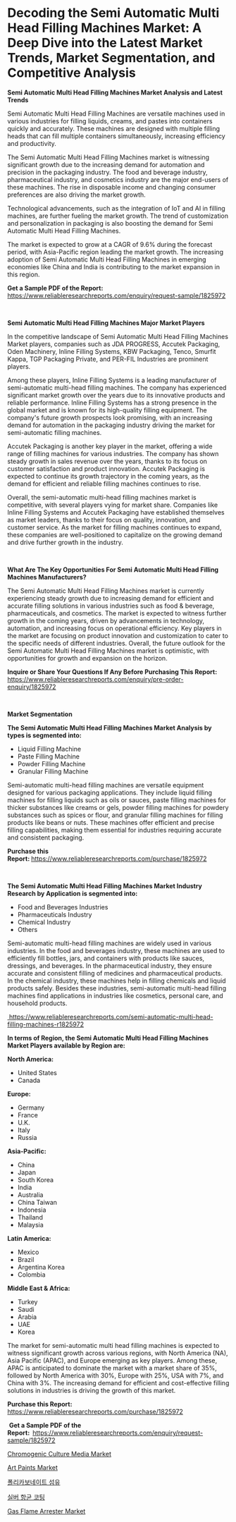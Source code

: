 <p><h1>Decoding the Semi Automatic Multi Head Filling Machines Market: A Deep Dive into the Latest Market Trends, Market Segmentation, and Competitive Analysis</h1></p><p><strong>Semi Automatic Multi Head Filling Machines Market Analysis and Latest Trends</strong></p>
<p><p>Semi Automatic Multi Head Filling Machines are versatile machines used in various industries for filling liquids, creams, and pastes into containers quickly and accurately. These machines are designed with multiple filling heads that can fill multiple containers simultaneously, increasing efficiency and productivity.</p><p>The Semi Automatic Multi Head Filling Machines market is witnessing significant growth due to the increasing demand for automation and precision in the packaging industry. The food and beverage industry, pharmaceutical industry, and cosmetics industry are the major end-users of these machines. The rise in disposable income and changing consumer preferences are also driving the market growth. </p><p>Technological advancements, such as the integration of IoT and AI in filling machines, are further fueling the market growth. The trend of customization and personalization in packaging is also boosting the demand for Semi Automatic Multi Head Filling Machines.</p><p>The market is expected to grow at a CAGR of 9.6% during the forecast period, with Asia-Pacific region leading the market growth. The increasing adoption of Semi Automatic Multi Head Filling Machines in emerging economies like China and India is contributing to the market expansion in this region.</p></p>
<p><strong>Get a Sample PDF of the Report:&nbsp;</strong> <a href="https://www.reliableresearchreports.com/enquiry/request-sample/1825972">https://www.reliableresearchreports.com/enquiry/request-sample/1825972</a></p>
<p>&nbsp;</p>
<p><strong>Semi Automatic Multi Head Filling Machines Major Market Players</strong></p>
<p><p>In the competitive landscape of Semi Automatic Multi Head Filling Machines Market players, companies such as JDA PROGRESS, Accutek Packaging, Oden Machinery, Inline Filling Systems, KBW Packaging, Tenco, Smurfit Kappa, TGP Packaging Private, and PER-FIL Industries are prominent players. </p><p>Among these players, Inline Filling Systems is a leading manufacturer of semi-automatic multi-head filling machines. The company has experienced significant market growth over the years due to its innovative products and reliable performance. Inline Filling Systems has a strong presence in the global market and is known for its high-quality filling equipment. The company's future growth prospects look promising, with an increasing demand for automation in the packaging industry driving the market for semi-automatic filling machines.</p><p>Accutek Packaging is another key player in the market, offering a wide range of filling machines for various industries. The company has shown steady growth in sales revenue over the years, thanks to its focus on customer satisfaction and product innovation. Accutek Packaging is expected to continue its growth trajectory in the coming years, as the demand for efficient and reliable filling machines continues to rise.</p><p>Overall, the semi-automatic multi-head filling machines market is competitive, with several players vying for market share. Companies like Inline Filling Systems and Accutek Packaging have established themselves as market leaders, thanks to their focus on quality, innovation, and customer service. As the market for filling machines continues to expand, these companies are well-positioned to capitalize on the growing demand and drive further growth in the industry.</p></p>
<p>&nbsp;</p>
<p><strong>What Are The Key Opportunities For Semi Automatic Multi Head Filling Machines Manufacturers?</strong></p>
<p><p>The Semi Automatic Multi Head Filling Machines market is currently experiencing steady growth due to increasing demand for efficient and accurate filling solutions in various industries such as food & beverage, pharmaceuticals, and cosmetics. The market is expected to witness further growth in the coming years, driven by advancements in technology, automation, and increasing focus on operational efficiency. Key players in the market are focusing on product innovation and customization to cater to the specific needs of different industries. Overall, the future outlook for the Semi Automatic Multi Head Filling Machines market is optimistic, with opportunities for growth and expansion on the horizon.</p></p>
<p><strong>Inquire or Share Your Questions If Any Before Purchasing This Report:</strong> <a href="https://www.reliableresearchreports.com/enquiry/pre-order-enquiry/1825972">https://www.reliableresearchreports.com/enquiry/pre-order-enquiry/1825972</a></p>
<p>&nbsp;</p>
<p><strong>Market Segmentation</strong></p>
<p><strong>The Semi Automatic Multi Head Filling Machines Market Analysis by types is segmented into:</strong></p>
<p><ul><li>Liquid Filling Machine</li><li>Paste Filling Machine</li><li>Powder Filling Machine</li><li>Granular Filling Machine</li></ul></p>
<p><p>Semi-automatic multi-head filling machines are versatile equipment designed for various packaging applications. They include liquid filling machines for filling liquids such as oils or sauces, paste filling machines for thicker substances like creams or gels, powder filling machines for powdery substances such as spices or flour, and granular filling machines for filling products like beans or nuts. These machines offer efficient and precise filling capabilities, making them essential for industries requiring accurate and consistent packaging.</p></p>
<p><strong>Purchase this Report:&nbsp;</strong><a href="https://www.reliableresearchreports.com/purchase/1825972">https://www.reliableresearchreports.com/purchase/1825972</a></p>
<p>&nbsp;</p>
<p><strong>The Semi Automatic Multi Head Filling Machines Market Industry Research by Application is segmented into:</strong></p>
<p><ul><li>Food and Beverages Industries</li><li>Pharmaceuticals Industry</li><li>Chemical Industry</li><li>Others</li></ul></p>
<p><p>Semi-automatic multi-head filling machines are widely used in various industries. In the food and beverages industry, these machines are used to efficiently fill bottles, jars, and containers with products like sauces, dressings, and beverages. In the pharmaceutical industry, they ensure accurate and consistent filling of medicines and pharmaceutical products. In the chemical industry, these machines help in filling chemicals and liquid products safely. Besides these industries, semi-automatic multi-head filling machines find applications in industries like cosmetics, personal care, and household products.</p></p>
<p><a href="https://www.reliableresearchreports.com/semi-automatic-multi-head-filling-machines-r1825972">&nbsp;https://www.reliableresearchreports.com/semi-automatic-multi-head-filling-machines-r1825972</a></p>
<p><strong>In terms of Region, the Semi Automatic Multi Head Filling Machines Market Players available by Region are:</strong></p>
<p>
    <p> <strong> North America: </strong>
        <ul>
            <li>United States</li>
            <li>Canada</li>
        </ul>
        </p> 
    <p> <strong> Europe: </strong>
        <ul>
            <li>Germany</li>
            <li>France</li>
            <li>U.K.</li>
            <li>Italy</li>
            <li>Russia</li>
        </ul>
        </p> 
    <p> <strong> Asia-Pacific: </strong>
        <ul>
            <li>China</li>
            <li>Japan</li>
            <li>South Korea</li>
            <li>India</li>
            <li>Australia</li>
            <li>China Taiwan</li>
            <li>Indonesia</li>
            <li>Thailand</li>
            <li>Malaysia</li>
        </ul>
        </p> 
    <p> <strong> Latin America: </strong>
        <ul>
            <li>Mexico</li>
            <li>Brazil</li>
            <li>Argentina Korea</li>
            <li>Colombia</li>
        </ul>
        </p> 
    <p> <strong> Middle East & Africa: </strong>
        <ul>
            <li>Turkey</li>
            <li>Saudi</li>
            <li>Arabia</li>
            <li>UAE</li>
            <li>Korea</li>
        </ul>
    </p>
    </p>
<p><p>The market for semi-automatic multi head filling machines is expected to witness significant growth across various regions, with North America (NA), Asia Pacific (APAC), and Europe emerging as key players. Among these, APAC is anticipated to dominate the market with a market share of 35%, followed by North America with 30%, Europe with 25%, USA with 7%, and China with 3%. The increasing demand for efficient and cost-effective filling solutions in industries is driving the growth of this market.</p></p>
<p><strong>Purchase this Report: </strong><a href="https://www.reliableresearchreports.com/purchase/1825972">https://www.reliableresearchreports.com/purchase/1825972</a></p>
<p>&nbsp;<strong>Get a Sample PDF of the Report:&nbsp;&nbsp;</strong><a href="https://www.reliableresearchreports.com/enquiry/request-sample/1825972">https://www.reliableresearchreports.com/enquiry/request-sample/1825972</a></p>
<p><strong></strong></p>
<p><p><a href="https://medium.com/@eloisadavis25/insights-into-the-chromogenic-culture-media-industry-market-financial-status-market-size-and-24bde54005ad">Chromogenic Culture Media Market</a></p><p><a href="https://medium.com/@javooyce546456/art-paints-market-forecasts-market-trends-and-impact-analysis-2024-2031-ab1e9b80eddf">Art Paints Market</a></p><p><a href="https://github.com/berlianaparadilla48/Market-Research-Report-List-2/blob/main/956470671090.md">폴리카보네이트 섬유</a></p><p><a href="https://github.com/mdmazharulnwr786/Market-Research-Report-List-2/blob/main/273789071091.md">실버 항균 코팅</a></p><p><a href="https://github.com/irfadac/Market-Research-Report-List-4/blob/main/gas-flame-arrester-market.md">Gas Flame Arrester Market</a></p></p>